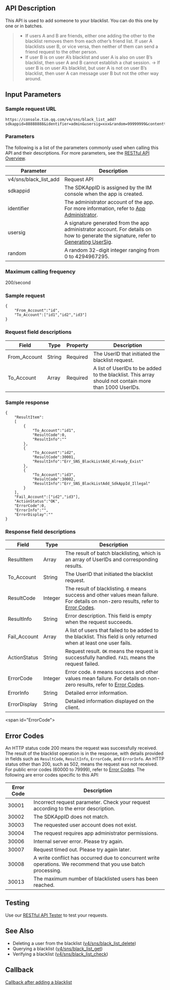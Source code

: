 ## API Description

This API is used to add someone to your blacklist. You can do this one by one or in batches.
>
>- If users A and B are friends, either one adding the other to the blacklist removes them from each other’s friend list.
> If user A blacklists user B, or vice versa, then neither of them can send a friend request to the other person.
>- If user B is on user A’s blacklist and user A is also on user B’s blacklist, then user A and B cannot establish a chat session.
-> If user B is on user A’s blacklist, but user A is not on user B’s blacklist, then user A can message user B but not the other way around.

## Input Parameters

### Sample request URL
```
https://console.tim.qq.com/v4/sns/black_list_add?sdkappid=88888888&identifier=admin&usersig=xxx&random=99999999&contenttype=json
```
### Parameters

The following is a list of the parameters commonly used when calling this API and their descriptions. For more parameters, see the [RESTful API Overview](https://intl.cloud.tencent.com/document/product/1047/34620).

| Parameter | Description |
| ------------------ | ------------------------------------ |
| v4/sns/black_list_add  | Request API |
| sdkappid | The SDKAppID is assigned by the IM console when the app is created. |
| identifier | The administrator account of the app. For more information, refer to [App Administrator](https://cloud.tencent.com/document/product/269/31999#app-.E7.AE.A1.E7.90.86.E5.91.98). |
| usersig | A signature generated from the app administrator account. For details on how to generate the signature, refer to [Generating UserSig](https://intl.cloud.tencent.com/document/product/1047/34385). |
| random | A random 32-digit integer ranging from 0 to 4294967295. |

### Maximum calling frequency

200/second

### Sample request

```
{
	"From_Account":"id",
	"To_Account":["id1","id2","id3"]
}
```

### Request field descriptions

| Field | Type | Property | Description |
|--- |--- |--- |--- |
| From_Account | String | Required | The UserID that initiated the blacklist request. |
| To_Account | Array | Required | A list of UserIDs to be added to the blacklist. This array should not contain more than 1000 UserIDs. |

### Sample response

```
{
	"ResultItem":
	[
		{
			"To_Account":"id1",
			"ResultCode":0,
			"ResultInfo":""
		},
		{
			"To_Account":"id2",
			"ResultCode":30001,
			"ResultInfo":"Err_SNS_BlackListAdd_Already_Exist"
		},
		{
			"To_Account":"id3",
			"ResultCode":30002,
			"ResultInfo":"Err_SNS_BlackListAdd_SdkAppId_Illegal"
		}
	],
	"Fail_Account":["id2","id3"],
	"ActionStatus":"OK",
	"ErrorCode":0,
	"ErrorInfo":"",
	"ErrorDisplay":""
}
```

### Response field descriptions

| Field | Type | Description |
|--- |--- |--- |
| ResultItem | Array | The result of batch blacklisting, which is an array of UserIDs and corresponding results. |
| To_Account | String | The UserID that initiated the blacklist request. |
| ResultCode | Integer | The result of blacklisting. `0` means success and other values mean failure. For details on non-zero results, refer to [Error Codes](#ErrorCode). |
| ResultInfo | String | Error description. This field is empty when the request succeeds. |
| Fail_Account | Array | A list of users that failed to be added to the blacklist. This field is only returned when at least one user fails. |
| ActionStatus | String | Request result. `OK` means the request is successfully handled. `FAIL` means the request failed. |
| ErrorCode | Integer | Error code. `0` means success and other values mean failure. For details on non-zero results, refer to [Error Codes](#ErrorCode). |
| ErrorInfo | String | Detailed error information. |
| ErrorDisplay | String | Detailed information displayed on the client. |

<span id="ErrorCode"></span>
## Error Codes
An HTTP status code 200 means the request was successfully received. The result of the blacklist operation is in the response, with details provided in fields such as `ResultCode`, `ResultInfo`, `ErrorCode`, and `ErrorInfo`. An HTTP status other than 200, such as 502, means the request was not received.
For public error codes (60000 to 79999), refer to [Error Codes](https://intl.cloud.tencent.com/document/product/1047/34348).
The following are error codes specific to this API:

| Error Code | Description |
| ------ | ------------------------------------------------------------ |
| 30001 | Incorrect request parameter. Check your request according to the error description. |
| 30002 | The SDKAppID does not match. |
| 30003 | The requested user account does not exist. |
| 30004 | The request requires app administrator permissions. |
| 30006 | Internal server error. Please try again. |
| 30007 | Request timed out. Please try again later. |
| 30008 | A write conflict has occurred due to concurrent write operations. We recommend that you use batch processing. |
| 30013 | The maximum number of blacklisted users has been reached. |


## Testing
Use our [RESTful API Tester](https://avc.cloud.tencent.com/im/APITester/APITester.html#v4/sns/black_list_add) to test your requests.

## See Also

- Deleting a user from the blacklist (<a href="https://intl.cloud.tencent.com/document/product/1047/34912">v4/sns/black_list_delete</a>)
- Querying a blacklist (<a href="https://intl.cloud.tencent.com/document/product/1047/34914">v4/sns/black_list_get</a>)
- Verifying a blacklist (<a href="https://intl.cloud.tencent.com/document/product/1047/34913">v4/sns/black_list_check</a>)

## Callback

<td><a href="https://intl.cloud.tencent.com/document/product/1047/34361">Callback after adding a blacklist</a></td>
